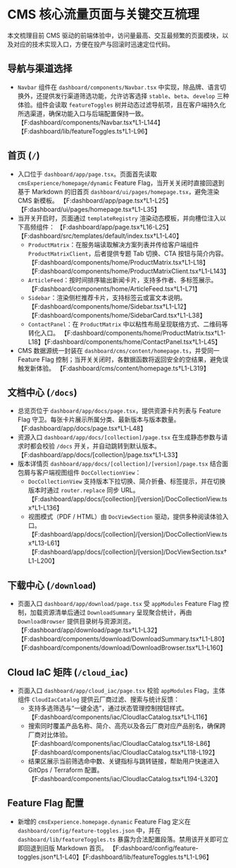 # CMS 核心流量页面与关键交互梳理

本文梳理目前 CMS 驱动的前端体验中，访问量最高、交互最频繁的页面模块，以及对应的技术实现入口，方便在投产与回滚时迅速定位代码。

## 导航与渠道选择

- `Navbar` 组件在 `dashboard/components/Navbar.tsx` 中实现，除品牌、语言切换外，还提供发行渠道筛选功能，允许访客选择 `stable`、`beta`、`develop` 三种体验。组件会读取 `featureToggles` 树并动态过滤导航项，且在客户端持久化所选渠道，确保功能入口与后端配置保持一致。 【F:dashboard/components/Navbar.tsx†L1-L144】【F:dashboard/lib/featureToggles.ts†L1-L96】

## 首页 (`/`)

- 入口位于 `dashboard/app/page.tsx`。页面首先读取 `cmsExperience/homepage/dynamic` Feature Flag，当开关关闭时直接回退到基于 Markdown 的旧首页 `dashboard/ui/pages/homepage.tsx`，避免渲染 CMS 新模板。 【F:dashboard/app/page.tsx†L1-L25】【F:dashboard/ui/pages/homepage.tsx†L1-L35】
- 当开关开启时，页面通过 `templateRegistry` 渲染动态模板，并向槽位注入以下高频组件： 【F:dashboard/app/page.tsx†L16-L25】【F:dashboard/src/templates/default/index.tsx†L1-L40】
  - `ProductMatrix`：在服务端读取解决方案列表并传给客户端组件 `ProductMatrixClient`，后者提供专题 Tab 切换、CTA 按钮与简介内容。 【F:dashboard/components/home/ProductMatrix.tsx†L1-L18】【F:dashboard/components/home/ProductMatrixClient.tsx†L1-L143】
  - `ArticleFeed`：按时间排序输出新闻卡片，支持多作者、多标签展示。 【F:dashboard/components/home/ArticleFeed.tsx†L1-L71】
  - `Sidebar`：渲染侧栏推荐卡片，支持标签云或富文本说明。 【F:dashboard/components/home/Sidebar.tsx†L1-L12】【F:dashboard/components/home/SidebarCard.tsx†L1-L38】
  - `ContactPanel`：在 `ProductMatrix` 中以粘性布局呈现联络方式、二维码等转化入口。 【F:dashboard/components/home/ProductMatrix.tsx†L1-L18】【F:dashboard/components/home/ContactPanel.tsx†L1-L45】
- CMS 数据源统一封装在 `dashboard/cms/content/homepage.ts`，并受同一 Feature Flag 控制；当开关关闭时，各数据函数将返回安全的空结果，避免误触发新体验。 【F:dashboard/cms/content/homepage.ts†L1-L319】

## 文档中心 (`/docs`)

- 总览页位于 `dashboard/app/docs/page.tsx`，提供资源卡片列表与 Feature Flag 守卫。每张卡片展示所属分类、最新版本与版本数量。 【F:dashboard/app/docs/page.tsx†L1-L48】
- 资源入口 `dashboard/app/docs/[collection]/page.tsx` 在生成静态参数与请求时都会校验 `/docs` 开关，并自动跳转到默认版本。 【F:dashboard/app/docs/[collection]/page.tsx†L1-L33】
- 版本详情页 `dashboard/app/docs/[collection]/[version]/page.tsx` 结合面包屑与客户端视图组件 `DocCollectionView`：
  - `DocCollectionView` 支持版本下拉切换、简介折叠、标签提示，并在切换版本时通过 `router.replace` 同步 URL。 【F:dashboard/app/docs/[collection]/[version]/DocCollectionView.tsx†L1-L136】
  - 视图模式（PDF / HTML）由 `DocViewSection` 驱动，提供多种阅读体验入口。 【F:dashboard/app/docs/[collection]/[version]/DocCollectionView.tsx†L13-L61】【F:dashboard/app/docs/[collection]/[version]/DocViewSection.tsx†L1-L200】

## 下载中心 (`/download`)

- 页面入口 `dashboard/app/download/page.tsx` 受 `appModules` Feature Flag 控制，加载资源清单后通过 `DownloadSummary` 呈现聚合统计，再由 `DownloadBrowser` 提供目录树与资源浏览。 【F:dashboard/app/download/page.tsx†L1-L32】【F:dashboard/components/download/DownloadSummary.tsx†L1-L80】【F:dashboard/components/download/DownloadBrowser.tsx†L1-L160】

## Cloud IaC 矩阵 (`/cloud_iac`)

- 页面入口 `dashboard/app/cloud_iac/page.tsx` 校验 `appModules` Flag，主体组件 `CloudIacCatalog` 提供云厂商过滤、搜索与统计反馈：
  - 支持多选筛选与“一键全选”，通过状态管理控制按钮样式。 【F:dashboard/components/iac/CloudIacCatalog.tsx†L1-L116】
  - 搜索同时覆盖产品名称、简介、高亮以及各云厂商对应产品别名，确保跨厂商对比体验。 【F:dashboard/components/iac/CloudIacCatalog.tsx†L18-L86】【F:dashboard/components/iac/CloudIacCatalog.tsx†L118-L192】
  - 结果区展示当前筛选命中数、关键指标与跳转链接，帮助用户快速进入 GitOps / Terraform 配置。 【F:dashboard/components/iac/CloudIacCatalog.tsx†L194-L320】

## Feature Flag 配置

- 新增的 `cmsExperience.homepage.dynamic` Feature Flag 定义在 `dashboard/config/feature-toggles.json` 中，并在 `dashboard/lib/featureToggles.ts` 暴露为合法配置段落。禁用该开关即可立即回退到旧版 Markdown 首页。 【F:dashboard/config/feature-toggles.json†L1-L40】【F:dashboard/lib/featureToggles.ts†L1-L96】


